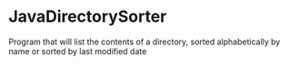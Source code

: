 # JavaDirectorySorter
Program that will list the contents of a directory, sorted alphabetically by name or sorted by last modified date
